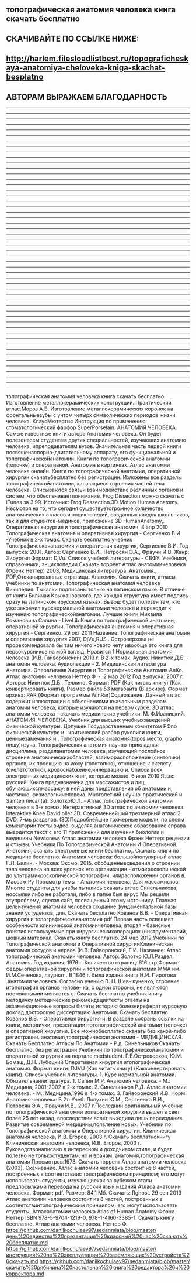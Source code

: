 топографическая анатомия человека книга скачать бесплатно
--------------------------------------------------
СКАЧИВАЙТЕ ПО ССЫЛКЕ НИЖЕ:
--------------------------------------------------
http://harlem.filesloadlistbest.ru/topograficheskaya-anatomiya-cheloveka-kniga-skachat-besplatno
--------------------------------------------------
АВТОРАМ ВЫРАЖАЕМ БЛАГОДАРНОСТЬ
--------------------------------------------------
--------------------------------------------------
--------------------------------------------------
--------------------------------------------------
--------------------------------------------------
--------------------------------------------------
--------------------------------------------------
--------------------------------------------------
--------------------------------------------------
--------------------------------------------------
--------------------------------------------------
--------------------------------------------------
--------------------------------------------------
--------------------------------------------------
--------------------------------------------------
--------------------------------------------------
--------------------------------------------------
--------------------------------------------------
--------------------------------------------------
--------------------------------------------------
--------------------------------------------------
--------------------------------------------------
--------------------------------------------------
--------------------------------------------------
--------------------------------------------------
--------------------------------------------------
--------------------------------------------------
--------------------------------------------------
--------------------------------------------------
--------------------------------------------------
--------------------------------------------------
--------------------------------------------------
--------------------------------------------------
--------------------------------------------------
--------------------------------------------------
--------------------------------------------------
--------------------------------------------------
--------------------------------------------------
--------------------------------------------------
--------------------------------------------------
--------------------------------------------------
--------------------------------------------------
--------------------------------------------------
--------------------------------------------------
--------------------------------------------------
--------------------------------------------------
--------------------------------------------------
--------------------------------------------------
--------------------------------------------------
--------------------------------------------------
--------------------------------------------------
--------------------------------------------------
--------------------------------------------------
топографическая анатомия человека книга скачать бесплатно Изготовление металлокерамических конструкций. Практический атлас.Мороз А.Б. Изготовление металлокерамических коронок на фронтальныезубы с учтом четырх символических периодов жизни человека. КлаусМютертис  Инструкция по применению: стоматологический фарфор SuperPorselain. АНАТОМИЯ ЧЕЛОВЕКА. Самые известные книги автора Анатомия человека.  Он будет полезенвсем студентам других специальностей, изучающих анатомию человека, ипреподавателям вузов.  Значительная часть первой книги посвященаопорно-двигательному аппарату, его функциональной и топографическойанатомии. Книги по топографической анатомии (топочке) и оперативной. Анатомия в картинках. Атлас анатомии человека онлайн. Книги по топографической анатомии, оперативной хирургии скачатьбесплатно без регистрации.  Изложены все разделы топографическойанатомии, касающиеся строения частей тела человека. Описываются связьи взаимодействие различных органов и систем, что обеспечиваетпонимание. Frog Dissection можно скачать с iTunes за 3.99. Источник: Frog Dessection.3D Motion Human Anatomy. Несмотря на то, что сегодня существуетогромное количество анатомических атласов и энциклопедий, созданных какдля школьников, так и для студентов-медиков, приложение 3D HumanAnatomy,. Оперативная хирургия и топографическая анатомия. 8 апр 2010  Топографическая анатомия и оперативная хирургия - Сергиенко В.И. -Учебник в 2-х томах. Скачать бесплатно учебник Топографическаяанатомия и оперативная хирургия, Сергиенко В.И. Год выпуска: 2001. Автор: Сергиенко В.И., Петросян Э.А., Фраучи И.В. Жанр: Хирургия Формат: DjVu. Список учебной литературы - СВФУ. Учебники, справочники, энциклопедии  Скачать торрент Атлас анатомиичеловека (Френк Неттер) 2003, Медицинская литература. Анатомия., PDF,Отсканированные страницы. Анатомия. Скачать книги, атласы, учебники по анатомии. Топографическая анатомия человека  Википедия. Тыкалки подписаны только на латинском языке. В отличие от книги Биличаи Крыжановского, где каждая структура имеет подпись сразу на латинском ирусском языках. Вывод: будет полезен тем, кто уже закончил курснормальной анатомии человека и переходит к изучению топографическойанатомии. Лучшие книги Михаила Романовича Сапина - LiveLib
Книги по топографической анатомии, оперативной хирургии. Топографическая анатомия и оперативная хирургия - Сергиенко. 29 окт 2011  Название: Топографическая анатомия и оперативная хирургия 2007, DjVu,RUS . Островерхова не прорекомендовала бы там ничего нового нету ивообще это книга для первокурсников на мой взгляд. Нравится 1 Нормальная анатомия человека (И.В. Гайворонский) 2013 г. В 2-х томах. Аудио. Никитюк Д.Б. - анатомия человека. Аудиолекции - 2. Медицинская литература  Анатомия. Оперативная Хирургия и Топографическая Анатомия  АлКо. Атлас анатомии человека  Неттер Ф. -. 2 мар 2012  Год выпуска: 2007 г. Авторы: Никитюк Д.Б., Теллино. Формат: PDF (Как читать книгу) (Как конвертировать книги). Размер файла:53 мегабайта (В архиве). Формат архива: RAR (Формат программы WinRar)Содержание: Данный атлас содержит иллюстрации с объяснениями кначальным разделам анатомии человека, которые изучаются на первомкурсе. 3D атлас анатомии человека - скачать медицинские учебники. М. Ф.Иваницкий. АНАТОМИЯ. ЧЕЛОВЕКА. Учебник для высших учебныхзаведений физической культуры. Допущен Государственным комитетом РФпо физической культуре и . критический разбор рукописи книги, ценныезамечания и . Топографическая анатомия(topos  место, grapho  пишу)изуча. Топографическая анатомия  научно-прикладная дисциплина, разделанатомии человека, изучающий послойное строение анатомическихобластей, взаиморасположение (синтопию) органов, их проекцию на кожу (голотопию), отношение к скелету (скелетотопию), кровоснабжение,иннервацию и. Список всех электронных медицинских книг, которые можно. 6 июн 2010  Язык: русский. Книга предназначена для массажистов и лиц, обучающихсямассажу; в ней даны представления об анатомии и, частично, физиологиичеловека. Многолетний научно-практический и  Samten писал(а): ЗолоткоЮ.Л. - Атлас топографической анатомии человека в 3-х томах. Интерактивный 3D атлас по анатомии человека. Interaktive Knee David oller 3D. Cовременнейший трехмерный атлас 2 DVD. 7-мь разделов. (3D)Подробнейшие трхмерные модели, по слоям  коментарии  тесты  видео. выделяя анатомическое образование справа выводится текст с его
11 приложений для изучения биологии и медицины  Newtonew. Атлас анатомии человека Фрэнк Неттер: рецензии и отзывы. Учебники По Топографической Анатомии И Оперативной. Анатомия, скачать электронные книги бесплатно,. Скачать книги по медицине бесплатно.  Анатомия человека: большойпопулярный атлас  Г.Л. Билич. - Москва: Эксмо, 2015.  обобщенныесведения о строении тела человека на всех уровнях его организации - отмакроскопической до ультрамикроскопической топографии, илирасположении органов в. Массаж.Ру  Просмотр темы - Анатомия человека. Для массажистов. Многие студенты для учебы пытались скачать атлас Синельникова, носсылки либо не работали, либо в папке был вирус  Мы решили этупроблему, сделав сайт, посвященный этому источнику. Главная цельизучения анатомии человека  создание фундаментальной базы знаний устудентов, для. Скачать бесплатно Кованов В.В. - Оперативная хирургия и топографическаяанатомия pdf  Первая часть освещает особенности клинической анатомиичеловека, вторая - базисные понятия используемые при хирургическихоперациях (инструментарий, шовный материал,  Скачать книгу бесплатно. 24 мар 2012  Учебники по Топографической анатомии и Оперативной хирургииКлиническая анатомия сосудов и нервов (И.В. Гайворонский, Г.И. Название: Атлас топографической анатомии человека. Автор: Золотко Ю.Л.Раздел: Анатомия. Год издания: 1976 г. Количество страниц: 616 стр.Формат:. федры оперативной хирургии и топографической анатомии ММА им. И.М.Сеченова, лауреат . В 1846 г. была издана книга Н.И. Пирогова .анатомии человека. Согласно учению В. Н. Шев- куненко, строение итопография органов челове- ка, с одной стороны, не являются постояннымии меняются с. Скачать бесплатно учебник книгу методичку методические рекомендациитесты ответы на экзаменационные вопросы билеты историю болезниреферат курсовую доклад докторскую диссертацию Анатомия. Скачать бесплатно Кованов В.В. - Оперативная хирургия и. В разделе собраны ссылки на книги, методички, презентации потопографической анатомии (топочке) и оперативной хирургии. Все можнобесплатно скачать без какой-либо регистрации. анатомия,топографическая анатомия - МЕДИЦИНСКАЯ. Скачать Бесплатно Атласы По Анатомии - Р.д. Синельников
Скачать бесплатно, без регистрации Учебники по топографическойанатомии и оперативной хирургии на портале medstudent.  Г.Е.Островерхов, Ю.М. Бомаш, Д.Н. Лубоцкий  Оперативная хирургия итопографическая анатомия.  Формат книги: DJVU (Как читать книгу) (Какконвертировать книги). Список учебной литературы. 1. Курс нормальной анатомии. Обязательнаялитература. 1. Сапин М.Р. Анатомия человека. - М.: Медицина, 2001-2002 в 2-х томах. 2. Синельников Р.Д. Атлас анатомии человека. - М.: Медицина,1996 в 4-х томах. 3. Гайворонский И.В. Норм. Анатомия человека: В 2т: Учеб. Лопухин Ю.М., Сергиенко В.И., Петросян Э.А., Фраучи И.В., 2007 г.Последний оригинальный учебник по топографической анатомии иоперативной хирургии вышел в свет более 25 лет назад, впоследствии всвет выходили лишь переиздания. Развитие современной медицины,появление новых. Учебники по Топографической анатомии и Оперативной хирургии. Клиническая анатомия человека, И.В. Егоров, 2003 г. Скачать бесплатнокнигу Клиническая анатомия человека, И.В. Егоров, 2003 г. Руководствонаписано в интересном и доходчивом стиле, и будет полезно не толькостудентам, но и врачам. анатомия,топографическая анатомия  Просмотров:1673. Скачать торрент Атлас анатомии человека (2003). Скачивание. Атлас анатомии человека состоит из 8 частей, построенных в соответствиис топографическим принципом; его могут использовать студенты, изучающиекак  за рубежом стали предпосылками перевода на русский язык издания Атласа анатомии человека. Формат: pdf. Размер: 84,1 Мб. Скачать: Rghost. 29 сен 2013  Атлас анатомии человека состоит из 8 частей, построенных в соответствиитопографическим принципом; его могут использовать студенты,  Атласанатомии человека  Atlas of Human Anatomy  Фрэнк Неттер  ISBN 978-5-9704-1219-0, 978-1-4160-3385-1. Скачать книгу бесплатно. Атлас анатомии человека. Неттер Ф.
https://github.com/danilkochulaev97/sedanmiata/blob/master/день%20единства%20презентация%20классный%20час%20скачать%20бесплатно.md
https://github.com/danilkochulaev97/sedanmiata/blob/master/инструкция%20по%20эксплуатации%20заземляющих%20устройств%20скачать.md
https://github.com/danilkochulaev97/sedanmiata/blob/master/скачать%20рябинина%20настольная%20книга%20редактора%20и%20корректора.md